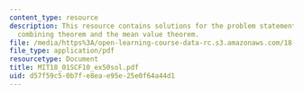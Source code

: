 ```yaml
---
content_type: resource
description: This resource contains solutions for the problem statements related to
  combining theorem and the mean value theorem.
file: /media/https%3A/open-learning-course-data-rc.s3.amazonaws.com/18-01sc-single-variable-calculus-fall-2010/d57f59c50b7fe8eae95e25e0f64a44d1_MIT18_01SCF10_ex50sol.pdf
file_type: application/pdf
resourcetype: Document
title: MIT18_01SCF10_ex50sol.pdf
uid: d57f59c5-0b7f-e8ea-e95e-25e0f64a44d1
---
```

